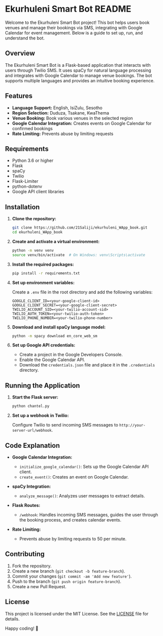 # Ekurhuleni Smart Bot README

Welcome to the Ekurhuleni Smart Bot project! This bot helps users book venues and manage their bookings via SMS, integrating with Google Calendar for event management. Below is a guide to set up, run, and understand the bot.

## Overview

The Ekurhuleni Smart Bot is a Flask-based application that interacts with users through Twilio SMS. It uses spaCy for natural language processing and integrates with Google Calendar to manage venue bookings. The bot supports multiple languages and provides an intuitive booking experience.

## Features

- **Language Support:** English, IsiZulu, Sesotho
- **Region Selection:** Duduza, Tsakane, KwaThema
- **Venue Booking:** Book various venues in the selected region
- **Google Calendar Integration:** Creates events on Google Calendar for confirmed bookings
- **Rate Limiting:** Prevents abuse by limiting requests

## Requirements

- Python 3.6 or higher
- Flask
- spaCy
- Twilio
- Flask-Limiter
- python-dotenv
- Google API client libraries

## Installation

1. **Clone the repository:**

   ```bash
   git clone https://github.com/21Saliji/ekurhuleni_WApp_book.git
   cd ekurhuleni_WApp_book
   ```

2. **Create and activate a virtual environment:**

   ```bash
   python -m venv venv
   source venv/bin/activate  # On Windows: venv\Scripts\activate
   ```

3. **Install the required packages:**

   ```bash
   pip install -r requirements.txt
   ```

4. **Set up environment variables:**

   Create a `.env` file in the root directory and add the following variables:

   ```plaintext
   GOOGLE_CLIENT_ID=<your-google-client-id>
   GOOGLE_CLIENT_SECRET=<your-google-client-secret>
   TWILIO_ACCOUNT_SID=<your-twilio-account-sid>
   TWILIO_AUTH_TOKEN=<your-twilio-auth-token>
   TWILIO_PHONE_NUMBER=<your-twilio-phone-number>
   ```

5. **Download and install spaCy language model:**

   ```bash
   python -m spacy download en_core_web_sm
   ```

6. **Set up Google API credentials:**

   - Create a project in the Google Developers Console.
   - Enable the Google Calendar API.
   - Download the `credentials.json` file and place it in the `.credentials` directory.

## Running the Application

1. **Start the Flask server:**

   ```bash
   python chantel.py
   ```

2. **Set up a webhook in Twilio:**

   Configure Twilio to send incoming SMS messages to `http://your-server-url/webhook`.

## Code Explanation

- **Google Calendar Integration:**
  - `initialize_google_calendar()`: Sets up the Google Calendar API client.
  - `create_event()`: Creates an event on Google Calendar.

- **spaCy Integration:**
  - `analyze_message()`: Analyzes user messages to extract details.

- **Flask Routes:**
  - `/webhook`: Handles incoming SMS messages, guides the user through the booking process, and creates calendar events.

- **Rate Limiting:**
  - Prevents abuse by limiting requests to 50 per minute.

## Contributing

1. Fork the repository.
2. Create a new branch (`git checkout -b feature-branch`).
3. Commit your changes (`git commit -am 'Add new feature'`).
4. Push to the branch (`git push origin feature-branch`).
5. Create a new Pull Request.

## License

This project is licensed under the MIT License. See the [LICENSE](LICENSE) file for details.


Happy coding! 🎉